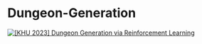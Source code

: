 # Dungeon-Generation
[![[KHU 2023] Dungeon Generation via Reinforcement Learning](http://img.youtube.com/vi/0JIV0V5Jprc/0.jpg)](https://www.youtube.com/watch?v=0JIV0V5Jprc)
